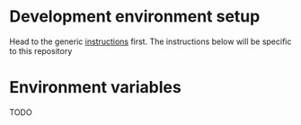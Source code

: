 # Development environment setup
Head to the generic [instructions](https://github.com/jg-full-stack-projects/development/blob/master/DEVELOPMENT.md) first. The instructions below will be specific to this repository

# Environment variables
TODO
